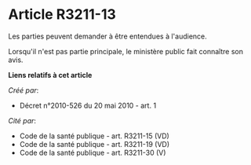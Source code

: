 # Article R3211-13

Les parties peuvent demander à être entendues à l'audience. 

Lorsqu'il n'est pas partie principale, le ministère public fait connaître son avis.

**Liens relatifs à cet article**

_Créé par_:

  - Décret n°2010-526 du 20 mai 2010 - art. 1

_Cité par_:

  - Code de la santé publique - art. R3211-15 (VD)
  - Code de la santé publique - art. R3211-19 (VD)
  - Code de la santé publique - art. R3211-30 (V)
